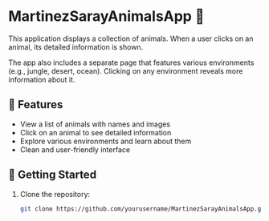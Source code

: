 # MartinezSarayAnimalsApp 🐾

This application displays a collection of animals. When a user clicks on an animal, its detailed information is shown.

The app also includes a separate page that features various environments (e.g., jungle, desert, ocean). Clicking on any environment reveals more information about it.

## 📱 Features

- View a list of animals with names and images
- Click on an animal to see detailed information
- Explore various environments and learn about them
- Clean and user-friendly interface


## 🚀 Getting Started

1. Clone the repository:
   ```bash
   git clone https://github.com/yourusername/MartinezSarayAnimalsApp.git
